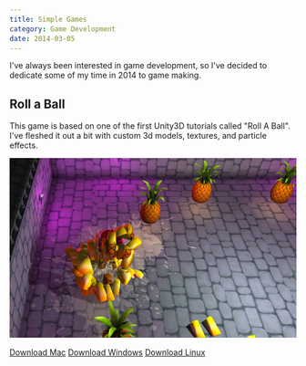 ```yaml
---
title: Simple Games
category: Game Development
date: 2014-03-05
---
```


I've always been interested in game development, so I've decided to dedicate some of my time in 2014 to game making.

## Roll a Ball

This game is based on one of the first Unity3D tutorials called "Roll A Ball". I've fleshed it out a bit with custom 3d models, textures, and particle effects.

<img src="images/rollaball-80q.jpg" alt="Roll A Ball screenshot" />

[Download Mac](http://files.nylira.com/games/nylira-rollaball-mac.zip)
[Download Windows](http://files.nylira.com/games/nylira-rollaball-win.zip)
[Download Linux](http://files.nylira.com/games/nylira-rollaball-linux.zip)
